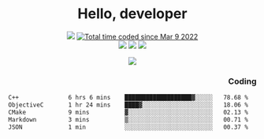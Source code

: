 # <div align='center' >Hello, developer</div>

<div align='center'>
  <a ><img src="https://img.shields.io/badge/dynamic/json?url=https%3A%2F%2Fapi.swo.moe%2Fstats%2Fgithub%2FFree-Aaron-Li&query=count&color=181717&label=GitHub&labelColor=282c34&logo=github&suffix=+follows&cacheSeconds=3600"></a>
  <a href="https://wakatime.com/@fe40087f-8eae-48dc-9950-ad0633db1591"><img src="https://wakatime.com/badge/user/fe40087f-8eae-48dc-9950-ad0633db1591.svg" alt="Total time coded since Mar 9 2022" /></a>
</div>
<div align='center'>
  <a><img src="https://img.shields.io/badge/c%2Fc%2B%2B%2Fc%23-%2375664d"></a> 
  <a><img src="https://img.shields.io/badge/Kotlin%20-%20%2375664D"></a> 
  <a><img src="https://img.shields.io/badge/Shell-75664D"></a> 
</div>

<p align="center">
  <img src="https://readme-typing-svg.demolab.com/?lines=你好!+开发者;Hello!+ developer&font=Fira%20Code&center=true&width=380&height=50&duration=4000&pause=1000">
</p>


<div align='right'>
  <h3>Coding</h3>
</div>

<!--START_SECTION:waka-->

```txt
C++              6 hrs 6 mins    ███████████████████▓░░░░░   78.68 %
ObjectiveC       1 hr 24 mins    ████▓░░░░░░░░░░░░░░░░░░░░   18.06 %
CMake            9 mins          ▓░░░░░░░░░░░░░░░░░░░░░░░░   02.13 %
Markdown         3 mins          ▒░░░░░░░░░░░░░░░░░░░░░░░░   00.71 %
JSON             1 min           ░░░░░░░░░░░░░░░░░░░░░░░░░   00.37 %
```

<!--END_SECTION:waka-->




